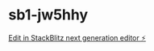 # sb1-jw5hhy

[Edit in StackBlitz next generation editor ⚡️](https://stackblitz.com/~/github.com/Div68143/sb1-jw5hhy)